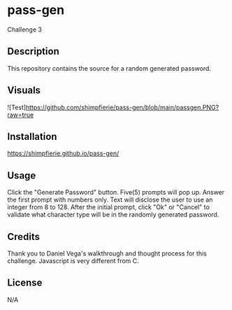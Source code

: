 # pass-gen
Challenge 3

## Description

This repository contains the source for a random generated password.

## Visuals
![Test]https://github.com/shimpfierie/pass-gen/blob/main/passgen.PNG?raw=true

## Installation

https://shimpfierie.github.io/pass-gen/

## Usage

Click the "Generate Password" button. Five(5) prompts will pop up. Answer the first prompt with numbers only. Text will disclose the user to use an integer from 8 to 128. After the initial prompt, click "Ok" or "Cancel" to validate what character type will be in the randomly generated password.

## Credits

Thank you to Daniel Vega's walkthrough and thought process for this challenge. Javascript is very different from C.

## License

N/A
